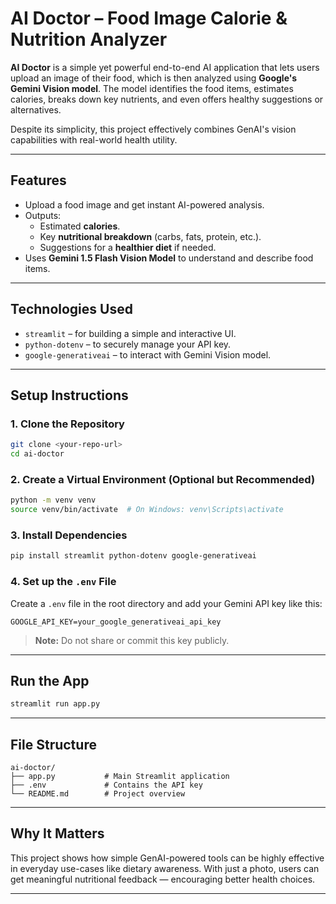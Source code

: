 #  AI Doctor – Food Image Calorie & Nutrition Analyzer

**AI Doctor** is a simple yet powerful end-to-end AI application that lets users upload an image of their food, which is then analyzed using **Google's Gemini Vision model**. The model identifies the food items, estimates calories, breaks down key nutrients, and even offers healthy suggestions or alternatives.

Despite its simplicity, this project effectively combines GenAI's vision capabilities with real-world health utility.

---

##  Features

- Upload a food image and get instant AI-powered analysis.
- Outputs:
  - Estimated **calories**.
  - Key **nutritional breakdown** (carbs, fats, protein, etc.).
  - Suggestions for a **healthier diet** if needed.
- Uses **Gemini 1.5 Flash Vision Model** to understand and describe food items.

---

##  Technologies Used

- `streamlit` – for building a simple and interactive UI.
- `python-dotenv` – to securely manage your API key.
- `google-generativeai` – to interact with Gemini Vision model.

---

##  Setup Instructions

### 1. Clone the Repository

```bash
git clone <your-repo-url>
cd ai-doctor
```

### 2. Create a Virtual Environment (Optional but Recommended)

```bash
python -m venv venv
source venv/bin/activate  # On Windows: venv\Scripts\activate
```

### 3. Install Dependencies

```bash
pip install streamlit python-dotenv google-generativeai
```

### 4. Set up the `.env` File

Create a `.env` file in the root directory and add your Gemini API key like this:

```
GOOGLE_API_KEY=your_google_generativeai_api_key
```

> **Note:** Do not share or commit this key publicly.

---

## Run the App

```bash
streamlit run app.py
```

---

##  File Structure

```
ai-doctor/
├── app.py           # Main Streamlit application
├── .env             # Contains the API key
└── README.md        # Project overview
```

---

## Why It Matters

This project shows how simple GenAI-powered tools can be highly effective in everyday use-cases like dietary awareness. With just a photo, users can get meaningful nutritional feedback — encouraging better health choices.

---

